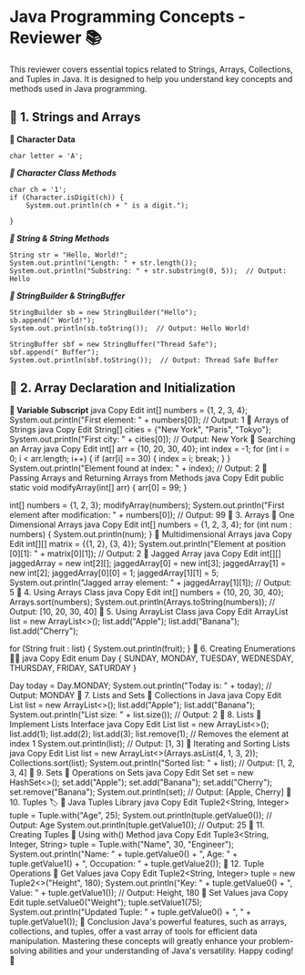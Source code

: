 # Java Programming Concepts - Reviewer 📚
This reviewer covers essential topics related to Strings, Arrays, Collections, and Tuples in Java. It is designed to help you understand key concepts and methods used in Java programming.

## 📖 1. Strings and Arrays
**📌 Character Data**
```
char letter = 'A';
```
***📌 Character Class Methods***
```
char ch = '1';
if (Character.isDigit(ch)) {
    System.out.println(ch + " is a digit.");

}
```
***📌 String & String Methods***
```
String str = "Hello, World!";
System.out.println("Length: " + str.length());
System.out.println("Substring: " + str.substring(0, 5));  // Output: Hello
```
***📌 StringBuilder & StringBuffer***
```
StringBuilder sb = new StringBuilder("Hello");
sb.append(" World!");
System.out.println(sb.toString());  // Output: Hello World!

StringBuffer sbf = new StringBuffer("Thread Safe");
sbf.append(" Buffer");
System.out.println(sbf.toString());  // Output: Thread Safe Buffer
```
## 📖 2. Array Declaration and Initialization
**📌 Variable Subscript**
java
Copy
Edit
int[] numbers = {1, 2, 3, 4};
System.out.println("First element: " + numbers[0]);  // Output: 1
📌 Arrays of Strings
java
Copy
Edit
String[] cities = {"New York", "Paris", "Tokyo"};
System.out.println("First city: " + cities[0]);  // Output: New York
📌 Searching an Array
java
Copy
Edit
int[] arr = {10, 20, 30, 40};
int index = -1;
for (int i = 0; i < arr.length; i++) {
    if (arr[i] == 30) {
        index = i;
        break;
    }
}
System.out.println("Element found at index: " + index);  // Output: 2
📌 Passing Arrays and Returning Arrays from Methods
java
Copy
Edit
public static void modifyArray(int[] arr) {
    arr[0] = 99;
}

int[] numbers = {1, 2, 3};
modifyArray(numbers);
System.out.println("First element after modification: " + numbers[0]);  // Output: 99
📖 3. Arrays
📌 One Dimensional Arrays
java
Copy
Edit
int[] numbers = {1, 2, 3, 4};
for (int num : numbers) {
    System.out.println(num);
}
📌 Multidimensional Arrays
java
Copy
Edit
int[][] matrix = {{1, 2}, {3, 4}};
System.out.println("Element at position [0][1]: " + matrix[0][1]);  // Output: 2
📌 Jagged Array
java
Copy
Edit
int[][] jaggedArray = new int[2][];
jaggedArray[0] = new int[3];
jaggedArray[1] = new int[2];
jaggedArray[0][0] = 1;
jaggedArray[1][1] = 5;
System.out.println("Jagged array element: " + jaggedArray[1][1]);  // Output: 5
📖 4. Using Arrays Class
java
Copy
Edit
int[] numbers = {10, 20, 30, 40};
Arrays.sort(numbers);
System.out.println(Arrays.toString(numbers));  // Output: [10, 20, 30, 40]
📖 5. Using ArrayList Class
java
Copy
Edit
ArrayList<String> list = new ArrayList<>();
list.add("Apple");
list.add("Banana");
list.add("Cherry");

for (String fruit : list) {
    System.out.println(fruit);
}
📖 6. Creating Enumerations 🧑‍🏫
java
Copy
Edit
enum Day { SUNDAY, MONDAY, TUESDAY, WEDNESDAY, THURSDAY, FRIDAY, SATURDAY }

Day today = Day.MONDAY;
System.out.println("Today is: " + today);  // Output: MONDAY
📖 7. Lists and Sets
📌 Collections in Java
java
Copy
Edit
List<String> list = new ArrayList<>();
list.add("Apple");
list.add("Banana");
System.out.println("List size: " + list.size());  // Output: 2
📖 8. Lists
📌 Implement Lists Interface
java
Copy
Edit
List<Integer> list = new ArrayList<>();
list.add(1);
list.add(2);
list.add(3);
list.remove(1);  // Removes the element at index 1
System.out.println(list);  // Output: [1, 3]
📌 Iterating and Sorting Lists
java
Copy
Edit
List<Integer> list = new ArrayList<>(Arrays.asList(4, 1, 3, 2));
Collections.sort(list);
System.out.println("Sorted list: " + list);  // Output: [1, 2, 3, 4]
📖 9. Sets
📌 Operations on Sets
java
Copy
Edit
Set<String> set = new HashSet<>();
set.add("Apple");
set.add("Banana");
set.add("Cherry");
set.remove("Banana");
System.out.println(set);  // Output: [Apple, Cherry]
📖 10. Tuples 🏷️
📌 Java Tuples Library
java
Copy
Edit
Tuple2<String, Integer> tuple = Tuple.with("Age", 25);
System.out.println(tuple.getValue0());  // Output: Age
System.out.println(tuple.getValue1());  // Output: 25
📖 11. Creating Tuples
📌 Using with() Method
java
Copy
Edit
Tuple3<String, Integer, String> tuple = Tuple.with("Name", 30, "Engineer");
System.out.println("Name: " + tuple.getValue0() + ", Age: " + tuple.getValue1() + ", Occupation: " + tuple.getValue2());
📖 12. Tuple Operations
📌 Get Values
java
Copy
Edit
Tuple2<String, Integer> tuple = new Tuple2<>("Height", 180);
System.out.println("Key: " + tuple.getValue0() + ", Value: " + tuple.getValue1());  // Output: Height, 180
📌 Set Values
java
Copy
Edit
tuple.setValue0("Weight");
tuple.setValue1(75);
System.out.println("Updated Tuple: " + tuple.getValue0() + ", " + tuple.getValue1());
🚀 Conclusion
Java's powerful features, such as arrays, collections, and tuples, offer a vast array of tools for efficient data manipulation. Mastering these concepts will greatly enhance your problem-solving abilities and your understanding of Java's versatility. Happy coding! 🎉
